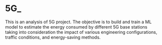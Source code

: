 # 5G_
This is an analysis of 5G project. The objective is to build and train a ML model to estimate the energy consumed by different 5G base stations taking into consideration the impact of various engineering configurations, traffic conditions, and energy-saving methods.
